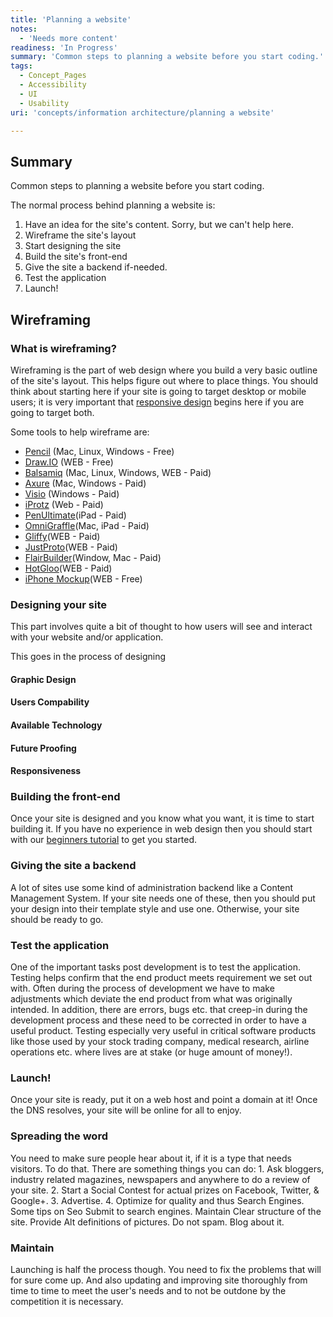 ```yaml
---
title: 'Planning a website'
notes:
  - 'Needs more content'
readiness: 'In Progress'
summary: 'Common steps to planning a website before you start coding.'
tags:
  - Concept_Pages
  - Accessibility
  - UI
  - Usability
uri: 'concepts/information architecture/planning a website'

---
```

## Summary

Common steps to planning a website before you start coding.

 The normal process behind planning a website is:

1.  Have an idea for the site's content. Sorry, but we can't help here.
2.  Wireframe the site's layout
3.  Start designing the site
4.  Build the site's front-end
5.  Give the site a backend if-needed.
6.  Test the application
7.  Launch!

## Wireframing

### What is wireframing?

Wireframing is the part of web design where you build a very basic outline of the site's layout. This helps figure out where to place things. You should think about starting here if your site is going to target desktop or mobile users; it is very important that [responsive design](/concepts/responsive/an_introduction_to_responsive_website_design) begins here if you are going to target both.

Some tools to help wireframe are:

-   [Pencil](http://pencil.evolus.vn/en-US/Home.aspx) (Mac, Linux, Windows - Free)
-   [Draw.IO](https://www.draw.io/) (WEB - Free)
-   [Balsamiq](http://www.balsamiq.com/) (Mac, Linux, Windows, WEB - Paid)
-   [Axure](http://www.axure.com//) (Mac, Windows - Paid)
-   [Visio](http://visio.microsoft.com/) (Windows - Paid)
-   [iProtz](http://iplotz.com/) (Web - Paid)
-   [PenUltimate](http://evernote.com/penultimate)(iPad - Paid)
-   [OmniGraffle](http://www.omnigroup.com/)(Mac, iPad - Paid)
-   [Gliffy](http://www.gliffy.com/)(WEB - Paid)
-   [JustProto](http://www.justproto.com/)(WEB - Paid)
-   [FlairBuilder](http://www.flairbuilder.com/)(Window, Mac - Paid)
-   [HotGloo](http://www.hotgloo.com/)(WEB - Paid)
-   [iPhone Mockup](http://iphonemockup.lkmc.ch/)(WEB - Free)

### Designing your site

This part involves quite a bit of thought to how users will see and interact with your website and/or application.

This goes in the process of designing

#### Graphic Design

#### Users Compability

#### Available Technology

#### Future Proofing

#### Responsiveness

### Building the front-end

Once your site is designed and you know what you want, it is time to start building it. If you have no experience in web design then you should start with our [beginners tutorial](/beginners) to get you started.

### Giving the site a backend

A lot of sites use some kind of administration backend like a Content Management System. If your site needs one of these, then you should put your design into their template style and use one. Otherwise, your site should be ready to go.

### Test the application

One of the important tasks post development is to test the application. Testing helps confirm that the end product meets requirement we set out with. Often during the process of development we have to make adjustments which deviate the end product from what was originally intended. In addition, there are errors, bugs etc. that creep-in during the development process and these need to be corrected in order to have a useful product. Testing especially very useful in critical software products like those used by your stock trading company, medical research, airline operations etc. where lives are at stake (or huge amount of money!).

### Launch!

Once your site is ready, put it on a web host and point a domain at it! Once the DNS resolves, your site will be online for all to enjoy.

### Spreading the word

You need to make sure people hear about it, if it is a type that needs visitors. To do that. There are something things you can do: 1. Ask bloggers, industry related magazines, newspapers and anywhere to do a review of your site. 2. Start a Social Contest for actual prizes on Facebook, Twitter, & Google+. 3. Advertise. 4. Optimize for quality and thus Search Engines. Some tips on Seo Submit to search engines. Maintain Clear structure of the site. Provide Alt definitions of pictures. Do not spam. Blog about it.

### Maintain

Launching is half the process though. You need to fix the problems that will for sure come up. And also updating and improving site thoroughly from time to time to meet the user's needs and to not be outdone by the competition it is necessary.
